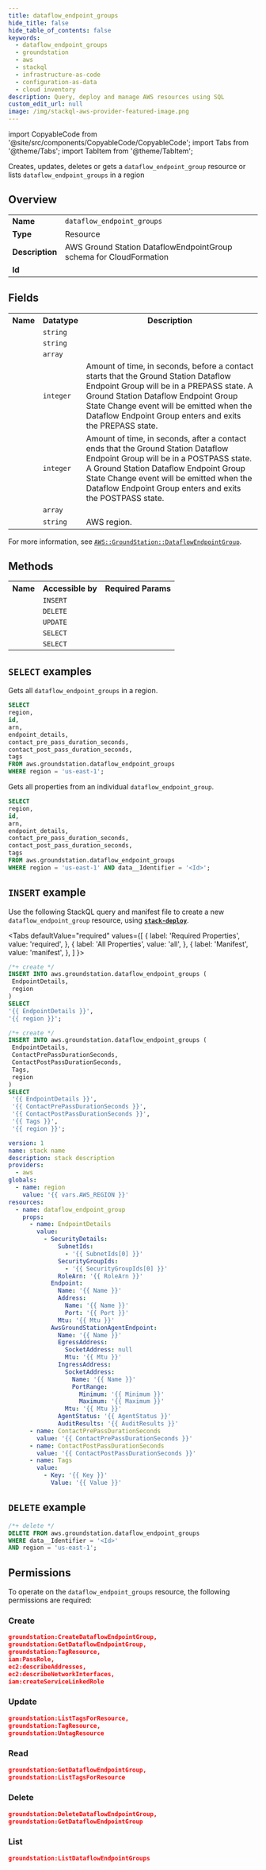 ```yaml
---
title: dataflow_endpoint_groups
hide_title: false
hide_table_of_contents: false
keywords:
  - dataflow_endpoint_groups
  - groundstation
  - aws
  - stackql
  - infrastructure-as-code
  - configuration-as-data
  - cloud inventory
description: Query, deploy and manage AWS resources using SQL
custom_edit_url: null
image: /img/stackql-aws-provider-featured-image.png
---
```


import CopyableCode from '@site/src/components/CopyableCode/CopyableCode';
import Tabs from '@theme/Tabs';
import TabItem from '@theme/TabItem';

Creates, updates, deletes or gets a <code>dataflow_endpoint_group</code> resource or lists <code>dataflow_endpoint_groups</code> in a region

## Overview
<table>
<tbody>
<tr><td><b>Name</b></td><td><code>dataflow_endpoint_groups</code></td></tr>
<tr><td><b>Type</b></td><td>Resource</td></tr>
<tr><td><b>Description</b></td><td>AWS Ground Station DataflowEndpointGroup schema for CloudFormation</td></tr>
<tr><td><b>Id</b></td><td><CopyableCode code="aws.groundstation.dataflow_endpoint_groups" /></td></tr>
</tbody>
</table>

## Fields
<table>
<tbody>
<tr><th>Name</th><th>Datatype</th><th>Description</th></tr><tr><td><CopyableCode code="id" /></td><td><code>string</code></td><td></td></tr>
<tr><td><CopyableCode code="arn" /></td><td><code>string</code></td><td></td></tr>
<tr><td><CopyableCode code="endpoint_details" /></td><td><code>array</code></td><td></td></tr>
<tr><td><CopyableCode code="contact_pre_pass_duration_seconds" /></td><td><code>integer</code></td><td>Amount of time, in seconds, before a contact starts that the Ground Station Dataflow Endpoint Group will be in a PREPASS state. A Ground Station Dataflow Endpoint Group State Change event will be emitted when the Dataflow Endpoint Group enters and exits the PREPASS state.</td></tr>
<tr><td><CopyableCode code="contact_post_pass_duration_seconds" /></td><td><code>integer</code></td><td>Amount of time, in seconds, after a contact ends that the Ground Station Dataflow Endpoint Group will be in a POSTPASS state. A Ground Station Dataflow Endpoint Group State Change event will be emitted when the Dataflow Endpoint Group enters and exits the POSTPASS state.</td></tr>
<tr><td><CopyableCode code="tags" /></td><td><code>array</code></td><td></td></tr>
<tr><td><CopyableCode code="region" /></td><td><code>string</code></td><td>AWS region.</td></tr>
</tbody>
</table>

For more information, see <a href="https://docs.aws.amazon.com/AWSCloudFormation/latest/UserGuide/aws-resource-groundstation-dataflowendpointgroup.html"><code>AWS::GroundStation::DataflowEndpointGroup</code></a>.

## Methods

<table>
<tbody>
  <tr>
    <th>Name</th>
    <th>Accessible by</th>
    <th>Required Params</th>
  </tr>
  <tr>
    <td><CopyableCode code="create_resource" /></td>
    <td><code>INSERT</code></td>
    <td><CopyableCode code="EndpointDetails, region" /></td>
  </tr>
  <tr>
    <td><CopyableCode code="delete_resource" /></td>
    <td><code>DELETE</code></td>
    <td><CopyableCode code="data__Identifier, region" /></td>
  </tr>
  <tr>
    <td><CopyableCode code="update_resource" /></td>
    <td><code>UPDATE</code></td>
    <td><CopyableCode code="data__Identifier, data__PatchDocument, region" /></td>
  </tr>
  <tr>
    <td><CopyableCode code="list_resources" /></td>
    <td><code>SELECT</code></td>
    <td><CopyableCode code="region" /></td>
  </tr>
  <tr>
    <td><CopyableCode code="get_resource" /></td>
    <td><code>SELECT</code></td>
    <td><CopyableCode code="data__Identifier, region" /></td>
  </tr>
</tbody>
</table>

## `SELECT` examples
Gets all <code>dataflow_endpoint_groups</code> in a region.
```sql
SELECT
region,
id,
arn,
endpoint_details,
contact_pre_pass_duration_seconds,
contact_post_pass_duration_seconds,
tags
FROM aws.groundstation.dataflow_endpoint_groups
WHERE region = 'us-east-1';
```
Gets all properties from an individual <code>dataflow_endpoint_group</code>.
```sql
SELECT
region,
id,
arn,
endpoint_details,
contact_pre_pass_duration_seconds,
contact_post_pass_duration_seconds,
tags
FROM aws.groundstation.dataflow_endpoint_groups
WHERE region = 'us-east-1' AND data__Identifier = '<Id>';
```

## `INSERT` example

Use the following StackQL query and manifest file to create a new <code>dataflow_endpoint_group</code> resource, using [__`stack-deploy`__](https://pypi.org/project/stack-deploy/).

<Tabs
    defaultValue="required"
    values={[
      { label: 'Required Properties', value: 'required', },
      { label: 'All Properties', value: 'all', },
      { label: 'Manifest', value: 'manifest', },
    ]
}>
<TabItem value="required">

```sql
/*+ create */
INSERT INTO aws.groundstation.dataflow_endpoint_groups (
 EndpointDetails,
 region
)
SELECT 
'{{ EndpointDetails }}',
'{{ region }}';
```
</TabItem>
<TabItem value="all">

```sql
/*+ create */
INSERT INTO aws.groundstation.dataflow_endpoint_groups (
 EndpointDetails,
 ContactPrePassDurationSeconds,
 ContactPostPassDurationSeconds,
 Tags,
 region
)
SELECT 
 '{{ EndpointDetails }}',
 '{{ ContactPrePassDurationSeconds }}',
 '{{ ContactPostPassDurationSeconds }}',
 '{{ Tags }}',
 '{{ region }}';
```
</TabItem>
<TabItem value="manifest">

```yaml
version: 1
name: stack name
description: stack description
providers:
  - aws
globals:
  - name: region
    value: '{{ vars.AWS_REGION }}'
resources:
  - name: dataflow_endpoint_group
    props:
      - name: EndpointDetails
        value:
          - SecurityDetails:
              SubnetIds:
                - '{{ SubnetIds[0] }}'
              SecurityGroupIds:
                - '{{ SecurityGroupIds[0] }}'
              RoleArn: '{{ RoleArn }}'
            Endpoint:
              Name: '{{ Name }}'
              Address:
                Name: '{{ Name }}'
                Port: '{{ Port }}'
              Mtu: '{{ Mtu }}'
            AwsGroundStationAgentEndpoint:
              Name: '{{ Name }}'
              EgressAddress:
                SocketAddress: null
                Mtu: '{{ Mtu }}'
              IngressAddress:
                SocketAddress:
                  Name: '{{ Name }}'
                  PortRange:
                    Minimum: '{{ Minimum }}'
                    Maximum: '{{ Maximum }}'
                Mtu: '{{ Mtu }}'
              AgentStatus: '{{ AgentStatus }}'
              AuditResults: '{{ AuditResults }}'
      - name: ContactPrePassDurationSeconds
        value: '{{ ContactPrePassDurationSeconds }}'
      - name: ContactPostPassDurationSeconds
        value: '{{ ContactPostPassDurationSeconds }}'
      - name: Tags
        value:
          - Key: '{{ Key }}'
            Value: '{{ Value }}'

```
</TabItem>
</Tabs>

## `DELETE` example

```sql
/*+ delete */
DELETE FROM aws.groundstation.dataflow_endpoint_groups
WHERE data__Identifier = '<Id>'
AND region = 'us-east-1';
```

## Permissions

To operate on the <code>dataflow_endpoint_groups</code> resource, the following permissions are required:

### Create
```json
groundstation:CreateDataflowEndpointGroup,
groundstation:GetDataflowEndpointGroup,
groundstation:TagResource,
iam:PassRole,
ec2:describeAddresses,
ec2:describeNetworkInterfaces,
iam:createServiceLinkedRole
```

### Update
```json
groundstation:ListTagsForResource,
groundstation:TagResource,
groundstation:UntagResource
```

### Read
```json
groundstation:GetDataflowEndpointGroup,
groundstation:ListTagsForResource
```

### Delete
```json
groundstation:DeleteDataflowEndpointGroup,
groundstation:GetDataflowEndpointGroup
```

### List
```json
groundstation:ListDataflowEndpointGroups
```
